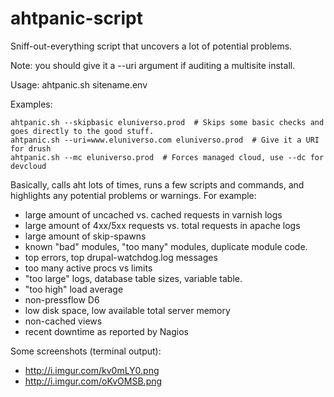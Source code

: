 ahtpanic-script
===============
Sniff-out-everything script that uncovers a lot of potential problems.

Note: you should give it a --uri argument if auditing a multisite install.

Usage:
    ahtpanic.sh sitename.env
    
Examples:

    ahtpanic.sh --skipbasic eluniverso.prod  # Skips some basic checks and goes directly to the good stuff.
    ahtpanic.sh --uri=www.eluniverso.com eluniverso.prod  # Give it a URI for drush
    ahtpanic.sh --mc eluniverso.prod  # Forces managed cloud, use --dc for devcloud

Basically, calls aht lots of times, runs a few scripts and commands, and highlights
any potential problems or warnings. For example:

* large amount of uncached vs. cached requests in varnish logs
* large amount of 4xx/5xx requests vs. total requests in apache logs
* large amount of skip-spawns
* known "bad" modules, "too many" modules, duplicate module code.
* top errors, top drupal-watchdog.log messages
* too many active procs vs limits
* "too large" logs, database table sizes, variable table.
* "too high" load average
* non-pressflow D6
* low disk space, low available total server memory
* non-cached views
* recent downtime as reported by Nagios

Some screenshots (terminal output):
* http://i.imgur.com/kv0mLY0.png
* http://i.imgur.com/oKvOMSB.png
